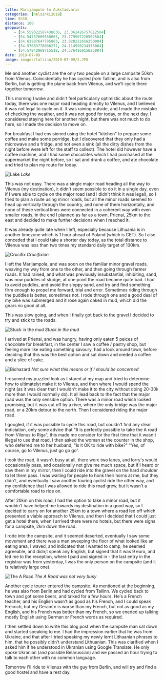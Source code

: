 ```yaml
--- 
title: Marijampole to Aukstadvaris
categories: [helsinki2019]
time: 5h30,
distance: 100
geopoints:
    - [54.559322587438636, 23.362426757812504]
    - [54.54737609560663, 23.779907226562504]
    - [54.63887647795803, 23.928222656250004]
    - [54.57683778006277, 24.114990234375004]
    - [54.57842969715518, 24.576416015625004]
date: 2019-07-09
image: images/tallinn/2019-07-09/2.JPG
---
```


Me and another cyclist are the only two people on a large campsite 50km from
Vilenus. Coincidentally he has cycled _from_ Tallinn, and is also from Berlin,
but is getting the plane back from Vilenus, and we'll cycle there together
tomorrow.

This morning I woke and didn't feel particularly optimistic about the route
today, there was one major road heading directly to Vilenus, and I believed it
was not legal to cycle on it. It was raining outside, and I made the mistake
of checking the weather, and it was not good for today, or the next day. I
considered staying here for another night, but there was not much to do here,
so I made the decision to move on.

For breakfast I had envisioned using the hotel "kitchen" to prepare some
coffee and make some porridge, but I discovered that they only had a microwave
and a fridge, and not even a sink (all the dirty dishes from the night before
were left for the staff to collect). The hotel did however have a coffee
machine, and I had some chocolates which I had purchased at the supermarket
the night before, so I sat and drank a coffee, and ate chocolate and tried to
plan my route for today.

![Lake](/images/tallinn/2019-07-09/1.JPG)
*Lake*

This was not easy. There was a single major road heading all the way to
Vilenus (my destination), it didn't seem possible to do it in a single day,
even if I were able to cycle on the major road (and I didn't think it was
legal), so I tried to plan a route using minor roads, but all the minor roads
seemed to head up vertically through the country, and none of them
horizontally, and none of these vertical lines were connected in a coherent
way with even smaller roads, in the end I planned as far as a town, Prienai,
25km to the east and decided to make further decisions when I reached it.

It was already quite late when I left, especially because Lithuania is in
another timezone which is 1 hour ahead of Poland (which is CET). So I also
conceded that I could take a shorter day today, as the total distance to
Vilenus was less than two times my standard daily target of 100km.

![Crucifix](/images/tallinn/2019-07-09/2.JPG)
*Crucifixion*

I left the Marijampole, and was soon on the familiar minor gravel roads,
weaving my way from one to the other, and then going through farmer roads. It
had rained, and what was previously insubstantial, inhibiting, sand, was now
puddles of sludge, at one point the road became quite bad. I had to avoid
puddles, and avoid the sloppy sand, and try and find something firm enough to
propel me forward, trial and error. Sometimes riding through the puddles is
better, sometimes not. I rode through one and a good deal of my bike was
submerged and it rose again caked in mud, which did the gears no good at all.

This was slow going, and when I finally got back to the gravel I decided to
try and stick to the roads.

![Stuck in the mud](/images/tallinn/2019-07-09/4.JPG)
*Stuck in the mud*

I arrived at Prienai, and was hungry, having only eaten 5 peices of chocolate
for breakfast, in the center I saw a coffee / pastry shop, but feeling more
like eating something savoury, had a look around town, before deciding that
this was the best option and sat down and oreded a coffee and a slice of cake.

![Biohazard](/images/tallinn/2019-07-09/3.JPG)
*Not sure what this means or if I should be concerned*

I resumed my puzzled look as I stared at my map and tried to determine how to
ultimatelyt make it to Vilenus, and then where I would spend the night (as it
was clear that I wouldn't make it to the city without doing 20-30k more than I
would normally do). It all lead back to the fact that the major road was the
only sensible option. There was a minor road which looked promising, but it
was cut off by a river, where the only bridge was the major road, or a 20km
detour to the north. Then I considered riding the major road.

I googled, if it was possible to cycle this road, but couldn't find any clear
indiciation, only some advice that "It is perfectly possible to take the A
road from Vilenus to Riga", this made me consider for the first time that it
wasn't illegal to use that road, I then asked the woman at the counter in the
shop, who deferred me to her husband, "Is it OK to ride with bike?" "Yes, of
course, go to Vilenus, just go go go".

I took the road, it wasn't busy at all, there were two lanes, and lorry's
would occasionally pass, and ocasionally not give me much space, but if I
heard or saw them in my mirror, then I could ride into the gravel on the hard
shoulder to let them pass. I was waiting for people to honk their horns at me,
but they didn't, and eventually I saw another touring cyclist ride the other
way, and my confidence that I was allowed to ride this road grew, but  it
wasn't a comfortable road to ride on.

After 20km on this road, I had the option to take a minor road, but it
wouldn't have helped me towards my destination in a good way, so I decided to
carry on for another 25km to a town where a road led off which presented a
viable approach to Vilenus, and then I decided that I could just get a hotel
there, when I arrived there were no hotels, but there were signs for a
campsite, 2km down the road.

I rode into the campsite, and it seemed deserted, eventually I saw some
movement and there was a man sweeping the floor of what looked like an eating
area, I waved, and indicated that I wanted to camp, he seemed agreeable, and
didn;t speak any English, but signed that it was 9 euro, and led me to the
reception, where I paid and signed in - the last entry in the registrar was
from yesterday, I was the only person on the campsite (and it is relatively
large one).

![The A Road](/images/tallinn/2019-07-09/5.JPG)
*The A Road was not very busy*

Another cycle tourer entered the campsite. As mentioned at the beginning, he
was also from Berlin and had cycled from Tallinn. We cycled back to town and
got some beers, and talked for a few hours. He's a French teacher, and his
English wasn't as good as his French, and I could speak Frecnch, but my
Geramtn is worse than my French, but not as good as my English, and his
French was better than my French, so we eneded up talking mostly English using
German or French words as required.

I then settled down to write this blog post when the campsite man sat down and
started speaking to me. I had the impression earlier that he was from Ukraine,
and that after I tried speaking my newly lernt Lithuanian phrases to him, that
he possibly didn't understand Lithuanian. This was clarified when I asked him
if he understood in Ukranian using Google Translate. He only spoke Ukranian
(and possible Belarussian) and we passed an hour trying to talk to each other
with no common language.

Tomorrow I'll ride to Vilenus with the guy from Berlin, and will try and find
a good hostel and have a rest day.
